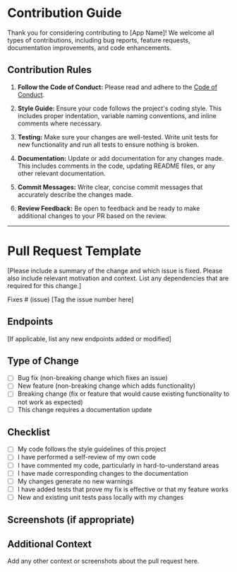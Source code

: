 # Contribution Guide

Thank you for considering contributing to [App Name]! We welcome all types of contributions, including bug reports, feature requests, documentation improvements, and code enhancements.

## Contribution Rules

1. **Follow the Code of Conduct:** Please read and adhere to the [Code of Conduct](CODE_OF_CONDUCT.md).

2. **Style Guide:** Ensure your code follows the project's coding style. This includes proper indentation, variable naming conventions, and inline comments where necessary.

3. **Testing:** Make sure your changes are well-tested. Write unit tests for new functionality and run all tests to ensure nothing is broken.

4. **Documentation:** Update or add documentation for any changes made. This includes comments in the code, updating README files, or any other relevant documentation.

5. **Commit Messages:** Write clear, concise commit messages that accurately describe the changes made.

6. **Review Feedback:** Be open to feedback and be ready to make additional changes to your PR based on the review.

---

# Pull Request Template

[Please include a summary of the change and which issue is fixed. Please also include relevant motivation and context. List any dependencies that are required for this change.]

Fixes # (issue) [Tag the issue number here]

## Endpoints

[If applicable, list any new endpoints added or modified]

## Type of Change

- [ ] Bug fix (non-breaking change which fixes an issue)
- [ ] New feature (non-breaking change which adds functionality)
- [ ] Breaking change (fix or feature that would cause existing functionality to not work as expected)
- [ ] This change requires a documentation update

## Checklist

- [ ] My code follows the style guidelines of this project
- [ ] I have performed a self-review of my own code
- [ ] I have commented my code, particularly in hard-to-understand areas
- [ ] I have made corresponding changes to the documentation
- [ ] My changes generate no new warnings
- [ ] I have added tests that prove my fix is effective or that my feature works
- [ ] New and existing unit tests pass locally with my changes

## Screenshots (if appropriate)

## Additional Context

Add any other context or screenshots about the pull request here.
